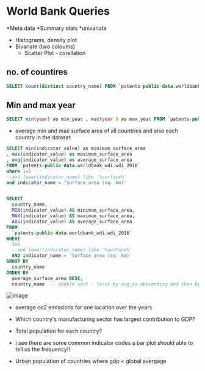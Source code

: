 # World Bank Queries

*Meta data
*Summary stats
*univariate
  * Histograms, density plot
* Bivariate (two coloums)
  * Scatter Plot - corellation

## no. of countires 

```sql
SELECT count(distinct country_name) FROM `patents-public-data.worldbank_wdi.wdi_2016` 
```

## Min and max year 

```sql
SELECT min(year) as min_year , max(year ) as max_year FROM `patents-public-data.worldbank_wdi.wdi_2016` 
```

* average min and max surface area of all countries and also each country in the dataset 

```sql
SELECT min(indicator_value) as minimum_surface_area
, max(indicator_value) as maximum_surface_area
, avg(indicator_value) as average_surface_area 
FROM `patents-public-data.worldbank_wdi.wdi_2016` 
where 1=1 
--and lower(indicator_name) like '%surface%'
and indicator_name = 'Surface area (sq. km)'

```


```sql

SELECT
  country_name,
  MIN(indicator_value) AS minimum_surface_area,
  MAX(indicator_value) AS maximum_surface_area,
  AVG(indicator_value) AS average_surface_area
FROM
  `patents-public-data.worldbank_wdi.wdi_2016`
WHERE
  1=1
  --and lower(indicator_name) like '%surface%'
  AND indicator_name = 'Surface area (sq. km)'
GROUP BY
  country_name
ORDER BY
  average_surface_area DESC,
  country_name  -- double sort - first by avg_sa descending and then by country name

```
![image](https://user-images.githubusercontent.com/37925362/126155606-7ffe79ae-41ba-487c-a19b-abe367ae16ae.png)

* average co2 emissions for one location over the years


* Which country's manufacturing sector has largest contribution to GDP?
* Total population for each country?
* i see there are some common indicator codes a bar plot should able to tell us the frequency!!
* Urban population of countries where gdp < global avergage
